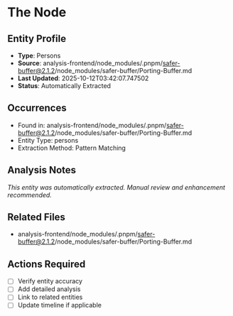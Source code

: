 # The Node

## Entity Profile
- **Type**: Persons
- **Source**: analysis-frontend/node_modules/.pnpm/safer-buffer@2.1.2/node_modules/safer-buffer/Porting-Buffer.md
- **Last Updated**: 2025-10-12T03:42:07.747502
- **Status**: Automatically Extracted

## Occurrences
- Found in: analysis-frontend/node_modules/.pnpm/safer-buffer@2.1.2/node_modules/safer-buffer/Porting-Buffer.md
- Entity Type: persons
- Extraction Method: Pattern Matching

## Analysis Notes
*This entity was automatically extracted. Manual review and enhancement recommended.*

## Related Files
- analysis-frontend/node_modules/.pnpm/safer-buffer@2.1.2/node_modules/safer-buffer/Porting-Buffer.md

## Actions Required
- [ ] Verify entity accuracy
- [ ] Add detailed analysis
- [ ] Link to related entities
- [ ] Update timeline if applicable
